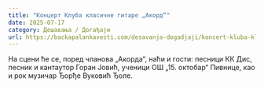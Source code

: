 ```yaml
---
title: "Концерт Клуба класичне гитаре „Акорд“"
date: 2025-07-17
category: Дешавања / Догађаји
url: https://backapalankavesti.com/desavanja-dogadjaji/koncert-kluba-klasicne-gitare-akord-4/
---
```


На сцени ће се, поред чланова „Акорда“, наћи и гости: песници КК Дис, песник и кантаутор Горан Јовић, ученици ОШ „15. октобар“ Пивнице, као и рок музичар Ђорђе Вуковић Ђоле.
